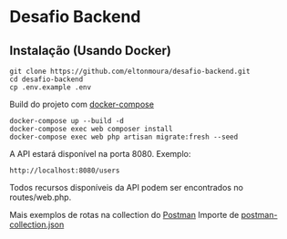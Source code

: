 # Desafio Backend

## Instalação (Usando Docker)

```
git clone https://github.com/eltonmoura/desafio-backend.git
cd desafio-backend
cp .env.example .env
```

Build do projeto com [docker-compose](https://docs.docker.com/compose/install/)
```
docker-compose up --build -d
docker-compose exec web composer install
docker-compose exec web php artisan migrate:fresh --seed
```

A API estará disponível na porta 8080. Exemplo:
```
http://localhost:8080/users
```
Todos recursos disponíveis da API podem ser encontrados no routes/web.php.

Mais exemplos de rotas na collection do [Postman](https://www.getpostman.com)
Importe de [postman-collection.json](docs/postman-collection.json)
